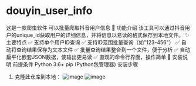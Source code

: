 # douyin_user_info
这是一款爬虫软件 可以批量爬取抖音用户信息
📝 功能介绍
该工具可以通过抖音用户的unique_id获取用户的详细信息，并将信息以易读的格式保存到本地文件。
✨ 主要特点
✅ 支持单个用户ID查询
✅ 支持ID范围批量查询（如"123-456"）
✅ 自动将查询结果保存为文本文件
✅ 批量查询结果整合到一个文件，便于分析
✅ 自动扁平化嵌套JSON数据，使输出更易读
✅ 直观的命令行界面，操作简单
🔧 安装说明
前提条件
Python 3.6+
pip (Python包管理器)
安装步骤
1. 克隆此仓库到本地：
![image](https://github.com/user-attachments/assets/82e7cea6-ae59-4bb2-b823-edbd29ccfecb)
![image](https://github.com/user-attachments/assets/f2c02435-88ab-4e5b-ad3f-eb6b688ec6bf)

